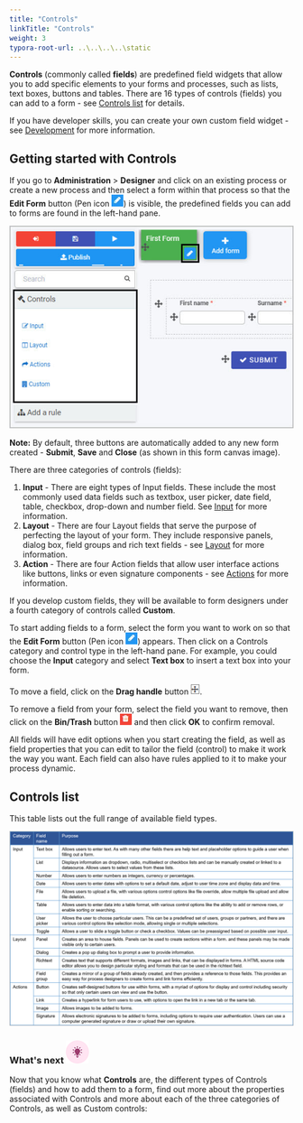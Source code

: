 ```yaml
---
title: "Controls"
linkTitle: "Controls"
weight: 3
typora-root-url: ..\..\..\..\static
---
```


**Controls** (commonly called **fields**) are predefined field widgets that allow you to add specific elements to your forms and processes, such as lists, text boxes, buttons and tables. There are 16 types of controls (fields) you can add to a form - see [Controls list](#controls-list) for details.

If you have developer skills,  you can create your own custom field widget - see [Development](/docs/low-code/) for more information.



## Getting started with Controls ##

If you go to **Administration** > **Designer** and click on an existing process or create a new process and then select a form within that process so that the **Edit Form** button (Pen icon ![Pen button](/images/penicon.png)) is visible, the predefined fields you can add to forms are found in the left-hand pane.

![Controls](/images/Access_ControlsMenu_Select_Form.jpg)

**Note:** By default, three buttons are automatically added to any new form created - **Submit**, **Save** and **Close** (as shown in this form canvas image).

There are three categories of controls (fields):

1. **Input** - There are eight types of Input fields. These include the most commonly used data fields such as textbox, user picker, date field, table, checkbox, drop-down and number field. See [Input](/docs/platform/controls/input/) for more information. 
2. **Layout** - There are four Layout fields that serve the purpose of perfecting the layout of your form. They include responsive panels, dialog box, field groups and rich text fields - see [Layout](/docs/platform/controls/layout/) for more information.
3. **Action** - There are four Action fields that allow user interface actions like buttons, links or even signature components - see [Actions](/docs/platform/controls/actions/) for more information.

If you develop custom fields, they will be available to form designers under a fourth category of controls called **Custom**.

To start adding fields to a form, select the form you want to work on so that the **Edit Form** button (Pen icon ![Pen button](/images/penicon.png)) appears. Then click on a Controls category and control type in the left-hand pane. For example, you could choose the **Input** category and select **Text box** to insert a text box into your form. 

To move a field, click on the **Drag handle** button ![Drag handle button](/images/draghandlewhite_frame.png).

To remove a field from your form, select the field you want to remove, then click on the **Bin/Trash** button ![Bin icon](/images/binicon.png) and then click **OK** to confirm removal.

All fields will have edit options when you start creating the field, as well as field properties that you can edit to tailor the field (control) to make it work the way you want. Each field can also have rules applied to it to make your process dynamic.



## Controls list ##

This table lists out the full range of available field types.

![Form controls](/images/Fields_Controls_List_Table.jpg)



### What's next  ![Idea icon](/images/18.png) ###

Now that you know what **Controls** are, the different types of Controls (fields) and how to add them to a form, find out more about the properties associated with Controls and more about each of the three categories of Controls, as well as Custom controls: